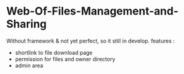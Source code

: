 # Web-Of-Files-Management-and-Sharing
Without framework & not yet perfect, so it still in develop.
features :
- shortlink to file download page
- permission for files and owner directory
- admin area
